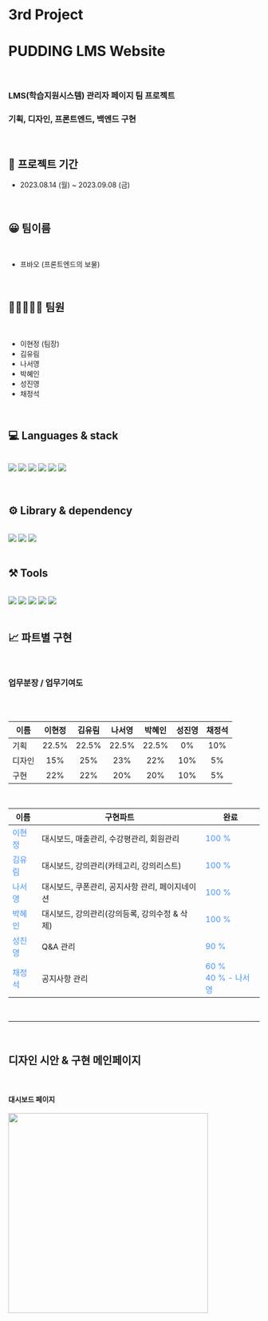# 3rd Project

# PUDDING LMS Website

<br>

### LMS(학습지원시스템) 관리자 페이지 팀 프로젝트

### 기획, 디자인, 프론트엔드, 백엔드 구현

<br>

## 📁 프로젝트 기간

- 2023.08.14 (월) ~ 2023.09.08 (금)

<br>

## 😀 팀이름

<br>

- 프바오 (프론트엔드의 보물)

<br>

## 🧑🏻‍🤝‍🧑🏻 팀원

<br>

- 이현정 (팀장)
- 김유림
- 나서영
- 박혜인
- 성진영
- 채정석

<br>

## 💻 Languages & stack

<br>
<div>
  <img src="https://img.shields.io/badge/HTML5-E34F26?style=flat&logo=html5&logoColor=white"/>
  <img src="https://img.shields.io/badge/CSS3-1572B6?style=flat&logo=css3&logoColor=white"/>
  <img src="https://img.shields.io/badge/JAVASCRIPT-F7DF1E?style=flat&logo=javascript&logoColor=white"/>
 <img src="https://img.shields.io/badge/PHP-777BB4?style=flat&logo=php&logoColor=white"/>
 <img src="https://img.shields.io/badge/MYSQL-4479A1?style=flat&logo=mysql&logoColor=white"/>
 <img src="https://img.shields.io/badge/APACHE-D22128?style=flat&logo=apache&logoColor=white"/>
</div>
<br>

<br>

## ⚙ Library & dependency

<br>

<div>
<img src="https://img.shields.io/badge/JQUERY-0769AD?style=flat&logo=jquery&logoColor=white"/>
  <img src="https://img.shields.io/badge/BOOTSTRAP-7952B3?style=flat&logo=bootstrap&logoColor=white"/>
  <img src="https://img.shields.io/badge/normalizedotcss-E3695F?style=flat&logo=normalizedotcss&logoColor=white"/>
    
  
</div>

<br>

## ⚒️ Tools

<br>
<div>
  <img src="https://img.shields.io/badge/VISUALSTUDIOCODE-007ACC?style=flat&logo=VisualStudioCode&logoColor=white"/>
  <img src="https://img.shields.io/badge/SLACK-4A154B?style=flat&logo=Slack&logoColor=white"/>
  <img src="https://img.shields.io/badge/GITHUB-181717?style=flat&logo=Github&logoColor=white"/>
  <img src="https://img.shields.io/badge/FIGMA-F24E1E?style=flat&logo=figma&logoColor=white"/>
   <img src="https://img.shields.io/badge/FILEZILLA-BF0000?style=flat&logo=filezilla&logoColor=white"/>
</div>
<br>

## 📈 파트별 구현

<br>

### 업무분장 / 업무기여도

<br>

<br>

| 이름   | 이현정 | 김유림 | 나서영 | 박혜인 | 성진영 | 채정석 |
| ------ | :----: | :----: | :----: | :----: | :----: | :----: |
| 기획   | 22.5%  | 22.5%  | 22.5%  | 22.5%  |   0%   |  10%   |
| 디자인 |  15%   |  25%   |  23%   |  22%   |  10%   |   5%   |
| 구현   |  22%   |  22%   |  20%   |  20%   |  10%   |   5%   |

  <br>

| 이름                                    | 구현파트                                        | 완료                                                                                |
| --------------------------------------- | ----------------------------------------------- | ----------------------------------------------------------------------------------- |
| <div style="color:#4593fc">이현정</div> | 대시보드, 매출관리, 수강평관리, 회원관리        | <div style="color:#4593fc">100 %</div>                                              |
| <div style="color:#4593fc">김유림</div> | 대시보드, 강의관리(카테고리, 강의리스트)        | <div style="color:#4593fc">100 %</div>                                              |
| <div style="color:#4593fc">나서영</div> | 대시보드, 쿠폰관리, 공지사항 관리, 페이지네이션 | <div style="color:#4593fc">100 %</div>                                              |
| <div style="color:#4593fc">박혜인</div> | 대시보드, 강의관리(강의등록, 강의수정 & 삭제)   | <div style="color:#4593fc">100 %</div>                                              |
| <div style="color:#4593fc">성진영</div> | Q&A 관리                                        | <div style="color:#4593fc">90 %</div>                                               |
| <div style="color:#4593fc">채정석</div> | 공지사항 관리                                   | <div style="color:#4593fc">60 %</div><div style="color:#4593fc">40 % - 나서영</div> |


  <br>

---

<br>

## 디자인 시안 & 구현 메인페이지

<br>
<h4>대시보드 페이지</h4>
<img src="https://velog.velcdn.com/images/hyunny123/post/480cd362-4f0b-4b16-bcf4-25db37f125cf/image.png" width="400px">

<br>
<br>

##

<br>
<br>
